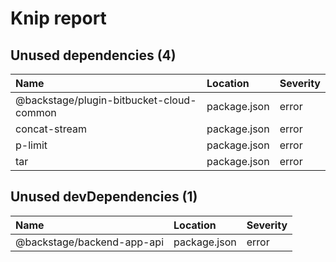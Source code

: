 # Knip report

## Unused dependencies (4)

| Name                                     | Location     | Severity |
| :--------------------------------------- | :----------- | :------- |
| @backstage/plugin-bitbucket-cloud-common | package.json | error    |
| concat-stream                            | package.json | error    |
| p-limit                                  | package.json | error    |
| tar                                      | package.json | error    |

## Unused devDependencies (1)

| Name                       | Location     | Severity |
| :------------------------- | :----------- | :------- |
| @backstage/backend-app-api | package.json | error    |

